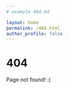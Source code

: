 ```yaml
---
# example 404.md

layout: home
permalink: /404.html
author_profile: false
---
```


# 404

Page not found! :(
